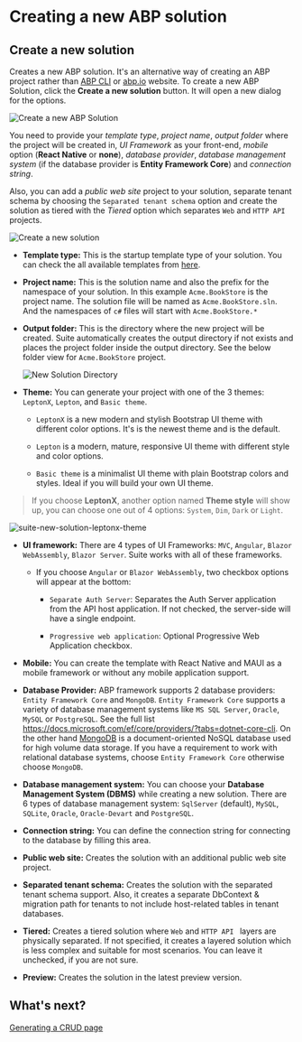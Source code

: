 # Creating a new ABP solution

## Create a new solution

Creates a new ABP solution. It's an alternative way of creating an ABP project rather than [ABP CLI](https://docs.abp.io/en/abp/latest/CLI#new) or [abp.io](https://abp.io/get-started) website.  To create a new ABP Solution, click the **Create a new solution** button. It will open a new dialog for the options.

![Create a new ABP Solution](../images/suite-create-a-new-solution.png)

You need to provide your *template type*, *project name*, *output folder* where the project will be created in, *UI Framework* as your front-end, *mobile* option (**React Native** or **none**), *database provider*, *database management system* (if the database provider is **Entity Framework Core**) and *connection string*.

Also, you can add a *public web site* project to your solution, separate tenant schema by choosing the `Separated tenant schema` option and create the solution as tiered with the *Tiered* option which separates `Web` and `HTTP API` projects.

![Create a new solution](../images/suite-new-solution.png)

- **Template type:** This is the startup template type of your solution. You can check the all available templates from [here](../startup-templates/index.md).

- **Project name:** This is the solution name and also the prefix for the namespace of your solution. In this example `Acme.BookStore` is the project name. The solution file will be named as `Acme.BookStore.sln`. And the namespaces of `c#` files will start with `Acme.BookStore.*`

- **Output folder:** This is the directory where the new project will be created. Suite automatically creates the output directory if not exists and places the project folder inside the output directory. See the below folder view for `Acme.BookStore` project.

  ![New Solution Directory](../images/suite-new-solution-directory.png)

- **Theme:** You can generate your project with one of the 3 themes: `LeptonX`, `Lepton`, and `Basic theme`.

  - `LeptonX` is a new modern and stylish Bootstrap UI theme with different color options. It's is the newest theme and is the default.

  - `Lepton` is a modern, mature, responsive UI theme with different style and color options.

  - `Basic theme` is a minimalist UI theme with plain Bootstrap colors and styles. Ideal if you will build your own UI theme.

> If you choose **LeptonX**, another option named **Theme style** will show up, you can choose one out of 4 options: `System`, `Dim`, `Dark` or `Light`.

![suite-new-solution-leptonx-theme](../images/suite-new-solution-leptonx-theme.png)

- **UI framework:** There are 4 types of UI Frameworks: `MVC`, `Angular`, `Blazor WebAssembly`, `Blazor Server`. Suite works with all of these frameworks.

  - If you choose `Angular` or `Blazor WebAssembly`, two checkbox options will appear at the bottom:

      - `Separate Auth Server`: Separates the Auth Server application from the API host application. If not checked, the server-side will have a single endpoint.

      - `Progressive web application`: Optional Progressive Web Application checkbox.

- **Mobile:** You can create the template with React Native and MAUI as a mobile framework or without any mobile application support.

- **Database Provider:** ABP framework supports 2 database providers: `Entity Framework Core` and `MongoDB`.  `Entity Framework Core` supports a variety of database management systems like `MS SQL Server`, `Oracle`, `MySQL` or  `PostgreSQL`. See the full list https://docs.microsoft.com/ef/core/providers/?tabs=dotnet-core-cli. On the other hand [MongoDB](https://www.mongodb.com/) is a document-oriented NoSQL database used for high volume data storage. If you have a requirement to work with relational database systems, choose  `Entity Framework Core` otherwise choose `MongoDB`.

- **Database management system:** You can choose your **Database Management System (DBMS)** while creating a new solution. There are 6 types of database management system: `SqlServer` (default), `MySQL`, `SQLite`, `Oracle`, `Oracle-Devart` and `PostgreSQL`.

- **Connection string:** You can define the connection string for connecting to the database by filling this area.

- **Public web site:** Creates the solution with an additional public web site project.

- **Separated tenant schema:** Creates the solution with the separated tenant schema support. Also, it creates a separate DbContext & migration path for tenants to not include host-related tables in tenant databases.

- **Tiered:** Creates a tiered solution where `Web` and `HTTP API ` layers are physically separated. If not specified, it creates a layered solution which is less complex and suitable for most scenarios. You can leave it unchecked, if you are not sure.

- **Preview:** Creates the solution in the latest preview version.

## What's next?

[Generating a CRUD page](generating-crud-page.md)
